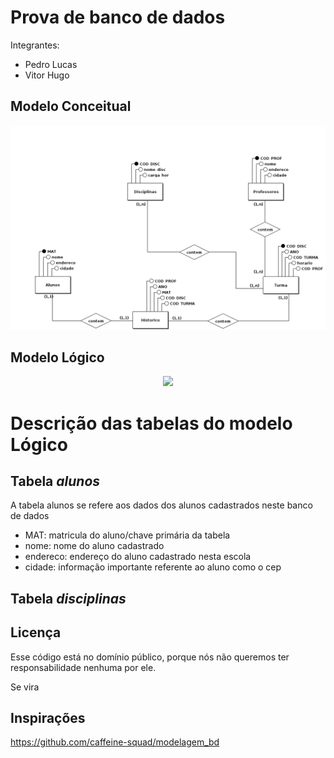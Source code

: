 # Prova de banco de dados

Integrantes:

- Pedro Lucas
- Vitor Hugo

## Modelo Conceitual
<div align="center">
  <img src="Conceitual_1c.png">
</div>
  
## Modelo Lógico 
<div align="center">
  <img src="Lógico_2c.png">
</div>

# Descrição das tabelas do modelo Lógico

## Tabela <i>alunos</i>
A tabela alunos se refere aos dados dos alunos cadastrados neste banco de dados
- MAT: matricula do aluno/chave primária da tabela
- nome: nome do aluno cadastrado
- endereco: endereço do aluno cadastrado nesta escola
- cidade: informação importante referente ao aluno como o cep

## Tabela <i>disciplinas</i>


## Licença
Esse código está no domínio público, porque nós não queremos ter responsabilidade nenhuma por ele.

Se vira


## Inspirações

https://github.com/caffeine-squad/modelagem_bd
